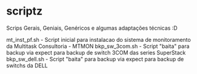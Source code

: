 # scriptz
Scrips Gerais, Geniais, Genéricos e algumas adaptações técnicas  :D

mt_inst_pf.sh - Script inicial para instalacao do sistema de monitoramento da Multitask Consultoria - MTMON
bkp_sw_3com.sh - Script "baita" para backup via expect para backup de switch 3COM das series SuperStack
bkp_sw_dell.sh - Script "baita" para backup via expect para backup de switchs da DELL 
